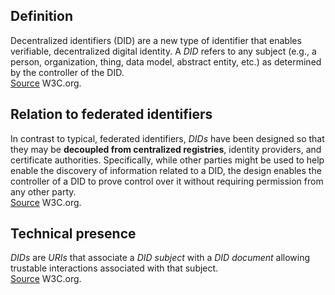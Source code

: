 ## Definition
Decentralized identifiers (DID) are a new type of identifier that enables verifiable, decentralized digital identity. A _DID_ refers to any subject (e.g., a person, organization, thing, data model, abstract entity, etc.) as determined by the controller of the DID.  
[Source](https://www.w3.org/TR/did-core/) W3C.org.

## Relation to federated identifiers
In contrast to typical, federated identifiers, _DIDs_ have been designed so that they may be **decoupled from centralized registries**, identity providers, and certificate authorities. Specifically, while other parties might be used to help enable the discovery of information related to a DID, the design enables the controller of a DID to prove control over it without requiring permission from any other party.  
[Source](https://www.w3.org/TR/did-core/) W3C.org.

## Technical presence
_DIDs_ are _URIs_ that associate a _DID subject_ with a _DID document_ allowing trustable interactions associated with that subject.  
[Source](https://www.w3.org/TR/did-core/) W3C.org.

